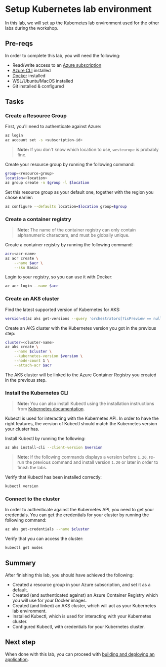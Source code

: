 # Setup Kubernetes lab environment

In this lab, we will set up the Kubernetes lab environment used for the other labs during the workshop.

## Pre-reqs

In order to complete this lab, you will need the following:

* Read/write access to an [Azure subscription][azure-account]
* [Azure CLI][install-azurecli] installed
* [Docker][install-docker] installed
* WSL/Ubuntu/MacOS installed
* Git installed & configured

## Tasks

### Create a Resource Group

First, you'll need to authenticate against Azure:

```bash
az login
az account set -s <subscription-id>
```

> **Note:** If you don't know which location to use, `westeurope` is probably fine.

Create your resource group by running the following command:

```bash
group=<resource-group>
location=<location>
az group create -n $group -l $location
```

Set this resource group as your default one, together with the region you chose earlier:

```bash
az configure --defaults location=$location group=$group
```

### Create a container registry

> **Note:** The name of the container registry can only contain alphanumeric characters, and must be globally unique.

Create a container registry by running the following command:

```bash
acr=<acr-name>
az acr create \
    --name $acr \
    --sku Basic
```

Login to your registry, so you can use it with Docker:

```bash
az acr login --name $acr
```

### Create an AKS cluster

Find the latest supported version of Kubernetes for AKS:

```bash
version=$(az aks get-versions --query 'orchestrators[?isPreview == null].[orchestratorVersion][-1]' -o tsv)
```

Create an AKS cluster with the Kubernetes version you got in the previous step:

```bash
cluster=<cluster-name>
az aks create \
    --name $cluster \
    --kubernetes-version $version \
    --node-count 1 \
    --attach-acr $acr
```

The AKS cluster will be linked to the Azure Container Registry you created in the previous step.

### Install the Kubernetes CLI

> **Note:** You can also install Kubectl using the installation instructions from [Kubernetes documentation][install-kubectl].

Kubectl is used for interacting with the Kubernetes API. In order to have the right features, the version of Kubectl should match the Kubernetes version your cluster has.

Install Kubectl by running the following:

```bash
az aks install-cli --client-version $version
```

> **Note:** If the following commands displays a version before `1.20`, re-run the previous command and install version `1.20` or later in order to finish the labs.

Verify that Kubectl has been installed correctly:

```bash
kubectl version
```

### Connect to the cluster

In order to authenticate against the Kubernetes API, you need to get your credentials. You can get the credentials for your cluster by running the following command:

```bash
az aks get-credentials --name $cluster
```

Verify that you can access the cluster:

```bash
kubectl get nodes
```

## Summary

After finishing this lab, you should have achieved the following:

* Created a resource group in your Azure subscription, and set it as a default.
* Created (and authenticated against) an Azure Container Registry which you will use for your Docker images.
* Created (and linked) an AKS cluster, which will act as your Kubernetes lab environment.
* Installed Kubectl, which is used for interacting with your Kubernetes cluster.
* Configured Kubectl, with credentials for your Kubernetes cluster.

## Next step

When done with this lab, you can proceed with [building and deploying an application](./01-deploy-application.md).

<!-- References -->

[azure-account]: https://azure.microsoft.com/free/
[install-azurecli]: https://docs.microsoft.com/en-us/cli/azure/install-azure-cli
[install-kubectl]: https://kubernetes.io/docs/tasks/tools/install-kubectl/
[install-docker]: https://docs.docker.com/get-docker/
